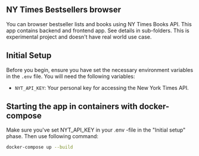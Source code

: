 ## NY Times Bestsellers browser

You can browser bestseller lists and books using NY Times Books API.
This app contains backend and frontend app. See details in sub-folders.
This is experimental project and doesn't have real world use case.

## Initial Setup

Before you begin, ensure you have set the necessary environment variables in the `.env` file.
You will need the following variables:

- `NYT_API_KEY`: Your personal key for accessing the New York Times API.

## Starting the app in containers with docker-compose

Make sure you've set NYT_API_KEY in your .env -file in the "Initial setup" phase.
Then use following command:

```bash
docker-compose up --build
```

